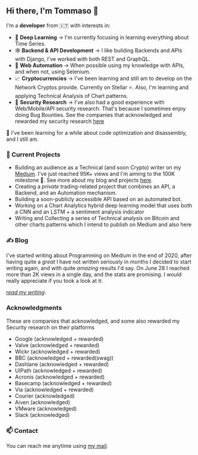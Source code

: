 ## Hi there, I'm Tommaso 👋

<!--
**heytdep/heytdep** is a ✨ _special_ ✨ repository because its `README.md` (this file) appears on your GitHub profile.

Here are some ideas to get you started:

- 🔭 I’m currently working on ...
- 🌱 I’m currently learning ...
- 👯 I’m looking to collaborate on ...
- 🤔 I’m looking for help with ...
- 💬 Ask me about ...
- 📫 How to reach me: ...
- 😄 Pronouns: ...
- ⚡ Fun fact: ...
-->

I'm a **developer** from 🇮🇹 with interests in:

- 🦾  **Deep Learning**  &#8594; I'm currently focusing in learning everything about Time Series.
- 🕸  **Backend & API Development** &#8594; I like building Backends and APIs with Django, I've worked with both REST and GraphQL.
- 🤖  **Web Automation** &#8594; When possible using my knowledge with APIs, and when not, using Selenium.
- 📈  **Cryptocurrencies** &#8594; I've been learning and still am to develop on the Network Cryptos provide. Currently on Stellar ⭐. Also, I'm learning and applying Technical Analysis of Chart patterns.
- 🐞  **Security Research** &#8594; I've also had a good experience with Web/Mobile/API security research. That's because I sometimes enjoy doing Bug Bounties. See the companies that acknowledged and rewarded my security research [here](#Acknowledgments)

🌱  I've been learning for a while about code optimization and disassembly, and I still am.

### 🔭  Current Projects

- Building an audience as a Technical (and soon Crypto) writer on my [Medium](https://tdep.medium.com). I've just reached 95K+ views and I'm aiming to the 100K milestone  🎯. See more about my blog and projects [here](#Blog).
- Creating a *private* trading-related project that combines an API, a Backend, and an Automation mechanism.
- Building a soon-publicly accessible API based on an automated bot.
- Working on a Chart Analytics hybrid deep learning model that uses both a CNN and an LSTM + a sentiment analysis indicator
- Writing and Collecting a series of Technical analysis on Bitcoin and other charts patterns which I intend to publish on Medium and also here

### ✍️  Blog

I've started writing about Programming on Medium in the end of 2020, after having quite a *great* I have not written seriously in months I decided to start writing again, and with quite *amazing* results I'd say. On June 28 I reached more than 2K views in a single day, and the stats are promising. I would really appreciate if you took a look at it:

[*read my writing*](https://tdep.medium.com).

### Acknowledgments

These are companies that acknowledged, and some also rewarded my Security research on their platforms

- Google (acknowledged + rewarded)
- Valve (acknowledged + rewarded)
- Wickr (acknowledged + rewarded)
- BBC (acknowledged + rewarded(swag))
- Dashlane (acknowledged + rewarded)
- UIPath (acknowledged + rewarded)
- Acronis (acknowledged + rewarded)
- Basecamp (acknowledged + rewarded)
- Via (acknowledged + rewarded)
- Courier (acknowledged)
- Aiven (acknowledged)
- VMware (acknowledged)
- Slack (acknowledged)

### 📫 Contact

You can reach me anytime using [my mail](mailto:tommasodeponti@zohomail.eu). 
